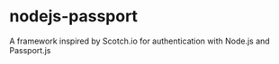 # nodejs-passport
A framework inspired by Scotch.io for authentication with Node.js and Passport.js
